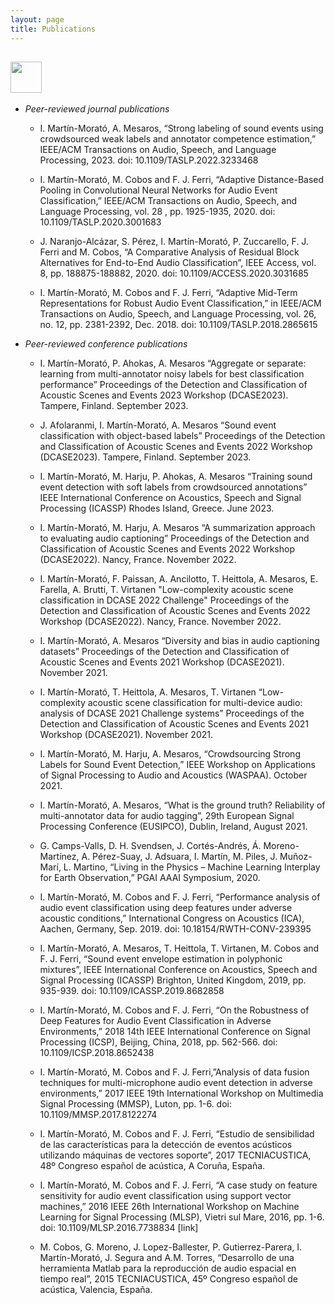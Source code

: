 ```yaml
---
layout: page
title: Publications
---
```


## <img src="../img/papers.png" height="50px">

* *Peer-reviewed journal publications*

    * I. Martín-Morató, A. Mesaros, “Strong labeling of sound events using crowdsourced weak labels and annotator competence estimation,” IEEE/ACM Transactions on Audio, Speech, and Language Processing, 2023.
doi:  10.1109/TASLP.2022.3233468 

  * I. Martín-Morató, M. Cobos and F. J. Ferri, “Adaptive Distance-Based Pooling in Convolutional Neural Networks for Audio Event Classification,” IEEE/ACM Transactions on Audio, Speech, and Language Processing, vol. 28 , pp. 1925-1935, 2020.
doi: 10.1109/TASLP.2020.3001683

  * J. Naranjo-Alcázar, S. Pérez, I. Martín-Morató, P. Zuccarello, F. J. Ferri and M. Cobos, “A Comparative Analysis of Residual Block Alternatives for End-to-End Audio Classification”, IEEE Access, vol. 8, pp. 188875-188882, 2020.
doi: 10.1109/ACCESS.2020.3031685

  * I. Martín-Morató, M. Cobos and F. J. Ferri, “Adaptive Mid-Term Representations for Robust Audio Event Classification,” in IEEE/ACM Transactions on Audio, Speech, and Language Processing, vol. 26, no. 12, pp. 2381-2392, Dec. 2018.
doi: 10.1109/TASLP.2018.2865615

* *Peer-reviewed conference publications*
  * I. Martín-Morató, P. Ahokas, A. Mesaros “Aggregate or separate: learning from multi-annotator noisy labels for best classification performance” Proceedings of the Detection and Classification of Acoustic Scenes and Events 2023 Workshop (DCASE2023). Tampere, Finland. September 2023.

  * J. Afolaranmi, I. Martín-Morató, A. Mesaros “Sound event classification with object-based labels” Proceedings of the Detection and Classification of Acoustic Scenes and Events 2022 Workshop (DCASE2023). Tampere, Finland. September 2023.

  * I. Martín-Morató, M. Harju, P. Ahokas, A. Mesaros “Training sound event detection with soft labels from crowdsourced annotations” IEEE International Conference on Acoustics, Speech and Signal Processing (ICASSP) Rhodes Island, Greece. June 2023.
  
  * I. Martín-Morató, M. Harju, A. Mesaros “A summarization approach to evaluating audio captioning” Proceedings of the Detection and Classification of Acoustic Scenes and Events 2022 Workshop (DCASE2022). Nancy, France. November 2022.

  * I. Martín-Morató, F. Paissan, A. Ancilotto, T. Heittola, A. Mesaros, E. Farella, A. Brutti, T. Virtanen "Low-complexity acoustic scene classification in DCASE 2022 Challenge" Proceedings of the Detection and Classification of Acoustic Scenes and Events 2022 Workshop (DCASE2022). Nancy, France. November 2022.

  * I. Martín-Morató, A. Mesaros “Diversity and bias in audio captioning datasets” Proceedings of the Detection and Classification of Acoustic Scenes and Events 2021 Workshop (DCASE2021). November 2021.

  * I. Martín-Morató, T. Heittola, A. Mesaros, T. Virtanen “Low-complexity acoustic scene classification for multi-device audio: analysis of DCASE 2021 Challenge systems” Proceedings of the Detection and Classification of Acoustic Scenes and Events 2021 Workshop (DCASE2021). November 2021.

  * I. Martín-Morató, M. Harju, A. Mesaros, “Crowdsourcing Strong Labels for Sound Event Detection,” IEEE Workshop on Applications of Signal Processing to Audio and Acoustics (WASPAA). October 2021.

  * I. Martín-Morató, A. Mesaros, “What is the ground truth? Reliability of multi-annotator data for audio tagging”, 29th European Signal Processing Conference (EUSIPCO), Dublin, Ireland, August 2021.

  * G. Camps-Valls, D. H. Svendsen, J. Cortés-Andrés, Á. Moreno-Martínez, A. Pérez-Suay, J. Adsuara, I. Martín, M. Piles, J. Muñoz-Marí, L. Martino, “Living in the Physics – Machine Learning Interplay for Earth Observation,” PGAI AAAI Symposium, 2020.

  * I. Martín-Morató, M. Cobos and F. J. Ferri, “Performance analysis of audio event classification using deep features under adverse acoustic conditions,” International Congress on Acoustics (ICA), Aachen, Germany, Sep. 2019.
doi: 10.18154/RWTH-CONV-239395

  * I. Martín-Morató, A. Mesaros, T. Heittola, T. Virtanen, M. Cobos and F. J. Ferri, “Sound event envelope estimation in polyphonic mixtures”, IEEE International Conference on Acoustics, Speech and Signal Processing (ICASSP) Brighton, United Kingdom, 2019, pp. 935-939. doi: 10.1109/ICASSP.2019.8682858

  * I. Martín-Morató, M. Cobos and F. J. Ferri, “On the Robustness of Deep Features for Audio Event Classification in Adverse Environments,” 2018 14th IEEE International Conference on Signal Processing (ICSP), Beijing, China, 2018, pp. 562-566.
doi: 10.1109/ICSP.2018.8652438

  * I. Martín-Morató, M. Cobos and F. J. Ferri,”Analysis of data fusion techniques for multi-microphone audio event detection in adverse environments,” 2017 IEEE 19th International Workshop on Multimedia Signal Processing (MMSP), Luton, pp. 1-6.
doi: 10.1109/MMSP.2017.8122274

  * I. Martín-Morató, M. Cobos and F. J. Ferri, “Estudio de sensibilidad de las características para la detección de eventos acústicos utilizando máquinas de vectores soporte”, 2017 TECNIACUSTICA, 48º Congreso español de acústica, A Coruña, España.

  * I. Martín-Morató, M. Cobos and F. J. Ferri, “A case study on feature sensitivity for audio event classification using support vector machines,” 2016 IEEE 26th International Workshop on Machine Learning for Signal Processing (MLSP), Vietri sul Mare, 2016, pp. 1-6. doi: 10.1109/MLSP.2016.7738834 [link]

  * M. Cobos, G. Moreno, J. Lopez-Ballester, P. Gutierrez-Parera, I. Martín-Morató, J. Segura and A.M. Torres, “Desarrollo de una herramienta Matlab para la reproducción de audio espacial en tiempo real”, 2015 TECNIACUSTICA, 45º Congreso español de acústica, Valencia, España.

